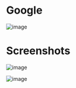 # Google

![image](https://user-images.githubusercontent.com/72864817/173788759-01277117-a6cd-4208-8c03-9021bc0a0240.png)

# Screenshots

![image](https://user-images.githubusercontent.com/72864817/174292260-45885abb-095d-4a01-afb1-e8635a73bd7e.png)

![image](https://user-images.githubusercontent.com/72864817/174292525-f438d4a9-ec8e-4f4e-814a-aa82001ab7e2.png)


